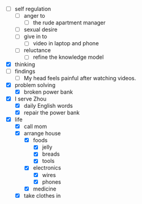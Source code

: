 - [ ] self regulation
    - [ ] anger to
        - [ ] the rude apartment manager
    - [ ] sexual desire
    - [ ] give in to
        - [ ] video in laptop and phone
    - [ ] reluctance
        - [ ] refine the knowledge model
- [x] thinking
- [ ] findings
    - [ ] My head feels painful after watching videos.
- [x] problem solving
    - [x] broken power bank
- [x] I serve Zhou
    - [x] daily English words
    - [x] repair the power bank
- [x] life
    - [x] call mom
    - [x] arrange house
        - [x] foods
            - [x] jelly
            - [x] breads
            - [x] tools
        - [x] electronics
            - [x] wires
            - [x] phones
        - [x] medicine
    - [x] take clothes in